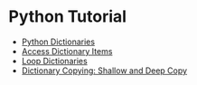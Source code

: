 # Python Tutorial

- [Python Dictionaries](dictionaries/dictionary.html)
- [Access Dictionary Items](dictionaries/dictionary-access.html)
- [Loop Dictionaries](dictionaries/dictionary-loop.html)
- [Dictionary Copying: Shallow and Deep Copy](dictionaries/dictionary-copy.html)
